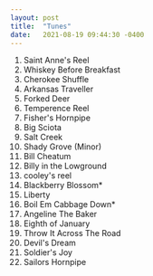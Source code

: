 ```yaml
---
layout: post
title:  "Tunes"
date:   2021-08-19 09:44:30 -0400
---
```


1. Saint Anne's Reel
2. Whiskey Before Breakfast
3. Cherokee Shuffle
4. Arkansas Traveller
5. Forked Deer
6. Temperence Reel
7. Fisher's Hornpipe
8. Big Sciota
9. Salt Creek
10. Shady Grove (Minor)
11. Bill Cheatum
12. Billy in the Lowground
13. cooley's reel  
14. Blackberry Blossom*
15. Liberty
16. Boil Em Cabbage Down*
17. Angeline The Baker
18. Eighth of January
19. Throw It Across The Road
20. Devil's Dream
21. Soldier's Joy
22. Sailors Hornpipe
